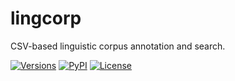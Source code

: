 # lingcorp

CSV-based linguistic corpus annotation and search.

[![Versions](https://img.shields.io/pypi/pyversions/lingcorp)](https://www.python.org/)
[![PyPI](https://img.shields.io/pypi/v/lingcorp.svg)](https://pypi.org/project/lingcorp)
[![License](https://img.shields.io/github/license/fmatter/lingcorp)](https://www.apache.org/licenses/LICENSE-2.0)